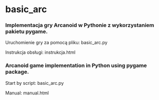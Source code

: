 # basic_arc
### Implementacja gry Arcanoid w Pythonie z wykorzystaniem pakietu pygame.

Uruchomienie gry za pomocą pliku: basic_arc.py

Instrukcja obsługi: instrukcja.html



### Arcanoid game implementation in Python using pygame package.

Start by script: basic_arc.py

Manual: manual.html
